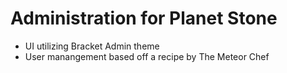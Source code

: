 # Administration for Planet Stone
- UI utilizing Bracket Admin theme
- User manangement based off a recipe by The Meteor Chef
